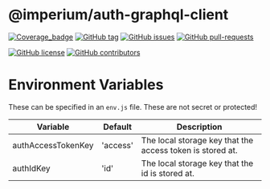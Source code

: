 # @imperium/auth-graphql-client

[![Coverage_badge](../../docs/assets/coverage/auth-graphql-client/coverage.svg)](assets/coverage/auth-client/index.html)
[![GitHub tag](https://img.shields.io/github/tag/darkadept/imperium.svg)](https://github.com/darkadept/imperium/tags/)
[![GitHub issues](https://img.shields.io/github/issues/darkadept/imperium.svg)](https://github.com/darkadept/imperium/issues/)
[![GitHub pull-requests](https://img.shields.io/github/issues-pr/darkadept/imperium.svg)](https://GitHub.com/darkadept/imperium/pull/)

[![GitHub license](https://img.shields.io/github/license/darkadept/imperium.svg)](https://github.com/darkadept/imperium/blob/master/LICENSE)
[![GitHub contributors](https://img.shields.io/github/contributors/darkadept/imperium.svg)](https://github.com/darkadept/imperium/graphs/contributors/)

# Environment Variables
These can be specified in an `env.js` file. These are not secret or protected!

| Variable                     | Default                 | Description                                                    |
|------------------------------|-------------------------|----------------------------------------------------------------|
| authAccessTokenKey           | 'access'                | The local storage key that the access token is stored at.      |
| authIdKey                    | 'id'                    | The local storage key that the id is stored at.                |

